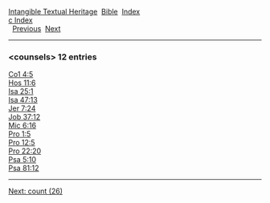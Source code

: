 [Intangible Textual Heritage](../../index)  [Bible](../index) 
[Index](index)   
[c Index](_c_)  
  [Previous](c02620)  [Next](c02622) 

------------------------------------------------------------------------

### &lt;counsels&gt; 12 entries

[Co1 4:5](../kjv/co1004.htm#005)  
[Hos 11:6](../kjv/hos011.htm#006)  
[Isa 25:1](../kjv/isa025.htm#001)  
[Isa 47:13](../kjv/isa047.htm#013)  
[Jer 7:24](../kjv/jer007.htm#024)  
[Job 37:12](../kjv/job037.htm#012)  
[Mic 6:16](../kjv/mic006.htm#016)  
[Pro 1:5](../kjv/pro001.htm#005)  
[Pro 12:5](../kjv/pro012.htm#005)  
[Pro 22:20](../kjv/pro022.htm#020)  
[Psa 5:10](../kjv/psa005.htm#010)  
[Psa 81:12](../kjv/psa081.htm#012)  

------------------------------------------------------------------------

[Next: count (26)](c02622)
